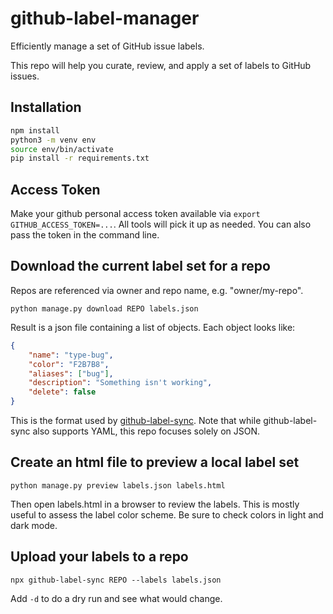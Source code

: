 # github-label-manager
Efficiently manage a set of GitHub issue labels.

This repo will help you curate, review, and apply a set of labels to GitHub issues.

## Installation

```bash
npm install
python3 -m venv env
source env/bin/activate
pip install -r requirements.txt
```

## Access Token

Make your github personal access token available via `export GITHUB_ACCESS_TOKEN=...`.
All tools will pick it up as needed. You can also pass the token in the command line.

## Download the current label set for a repo

Repos are referenced via owner and repo name,
e.g. "owner/my-repo".

`python manage.py download REPO labels.json`

Result is a json file containing a list of objects. Each object
looks like:

```json
{
    "name": "type-bug",
    "color": "F2B7B8",
    "aliases": ["bug"],
    "description": "Something isn't working",
    "delete": false
}
```

This is the format used by [github-label-sync](https://github.com/Financial-Times/github-label-sync#label-config-file). Note that while github-label-sync also
supports YAML, this repo focuses solely on JSON.

## Create an html file to preview a local label set

`python manage.py preview labels.json labels.html`

Then open labels.html in a browser to review the labels. This is mostly useful to assess the label color scheme.
Be sure to check colors in light and dark mode.

## Upload your labels to a repo

`npx github-label-sync REPO --labels labels.json`

Add `-d` to do a dry run and see what would change.

